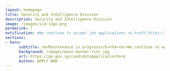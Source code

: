 ```yaml
---
layout: homepage
title: Security and Intelligence Division
description: Security and Intelligence Division
image: /images/sid-logo.png
permalink: /
notification: #We continue to accept job applications <a href="https://go.gov.sg/candidateapplicationform" target="_blank">here</a>.
sections:
- hero:
      subtitle: <b>Maintenance in progress</b><h4><br>We continue to accept job applications here.<br>We apologise for the inconvenience caused.<br></h4>
      background: /images/main-banner-tint.jpg
      url: https://go.gov.sg/candidateapplicationform
      button: APPLY NOW
---
```

